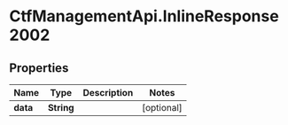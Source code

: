 # CtfManagementApi.InlineResponse2002

## Properties
Name | Type | Description | Notes
------------ | ------------- | ------------- | -------------
**data** | **String** |  | [optional] 
